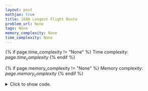 ```yaml
---
layout: post
mathjax: true
title: 1680 Longest Flight Route
problem_url: None
tags: None
memory_complexity: None
time_complexity: None
---
```




{% if page.time_complexity != "None" %}
Time complexity: ${{ page.time_complexity }}$
{% endif %}

{% if page.memory_complexity != "None" %}
Memory complexity: ${{ page.memory_complexity }}$
{% endif %}

<details>
<summary>
<p style="display:inline">Click to show code.</p>
</summary>
```cpp
{% raw %}
using namespace std;
using vi = vector<int>;
const int NMAX = 1e5 + 11;
int n, m;
bool visited[NMAX];
vi g[NMAX], gi[NMAX], vsorted;
void toposort(int u)
{
    for (auto v : g[u])
    {
        if (visited[v])
            continue;
        toposort(v);
    }
    visited[u] = true;
    vsorted.push_back(u);
}
int main(void)
{
    ios_base::sync_with_stdio(false), cin.tie(NULL);
    int u, v;
    cin >> n >> m;
    for (int i = 0; i < m; ++i)
    {
        cin >> u >> v;
        g[u].push_back(v);
        gi[v].push_back(u);
    }
    toposort(1);
    if (not visited[n])
    {
        cout << "IMPOSSIBLE" << endl;
    }
    else
    {
        reverse(vsorted.begin(), vsorted.end());
        vi dp(n + 1, 0), pre(n + 1, 0), ans;
        for (auto v : vsorted)
        {
            for (auto u : gi[v])
            {
                if (visited[u] and dp[u] + 1 > dp[v])
                {
                    dp[v] = dp[u] + 1;
                    pre[v] = u;
                }
            }
        }
        cout << dp[n] + 1 << endl;
        int u = n;
        do
        {
            ans.push_back(u);
            u = pre[u];
        } while (pre[u]);
        ans.push_back(u);
        for_each(ans.rbegin(), ans.rend(), [](int x) { cout << x << " "; }),
            cout << endl;
    }
    return 0;
}

{% endraw %}
```
</details>

